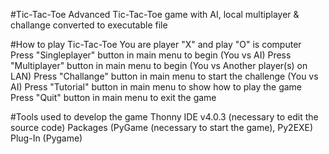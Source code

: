 #Tic-Tac-Toe
	Advanced Tic-Tac-Toe game with AI, local multiplayer & challange converted to executable file

#How to play Tic-Tac-Toe
	You are player "X" and play "O" is computer
	Press "Singleplayer" button in main menu to begin (You vs AI)
	Press "Multiplayer" button in main menu to begin (You vs Another player(s) on LAN)
	Press "Challange" button in main menu to start the challenge (You vs AI)
	Press "Tutorial" button in main menu to show how to play the game
	Press "Quit" button in main menu to exit the game

#Tools used to develop the game
	Thonny IDE v4.0.3 (necessary to edit the source code)
	Packages (PyGame (necessary to start the game), Py2EXE)
	Plug-In (Pygame)
	